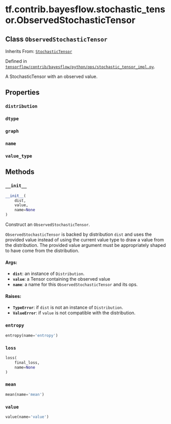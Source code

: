 <div itemscope itemtype="http://developers.google.com/ReferenceObject">
<meta itemprop="name" content="tf.contrib.bayesflow.stochastic_tensor.ObservedStochasticTensor" />
<meta itemprop="property" content="distribution"/>
<meta itemprop="property" content="dtype"/>
<meta itemprop="property" content="graph"/>
<meta itemprop="property" content="name"/>
<meta itemprop="property" content="value_type"/>
<meta itemprop="property" content="__init__"/>
<meta itemprop="property" content="entropy"/>
<meta itemprop="property" content="loss"/>
<meta itemprop="property" content="mean"/>
<meta itemprop="property" content="value"/>
</div>

# tf.contrib.bayesflow.stochastic_tensor.ObservedStochasticTensor

## Class `ObservedStochasticTensor`

Inherits From: [`StochasticTensor`](../../../../tf/contrib/bayesflow/stochastic_tensor/StochasticTensor.md)



Defined in [`tensorflow/contrib/bayesflow/python/ops/stochastic_tensor_impl.py`](https://www.tensorflow.org/code/tensorflow/contrib/bayesflow/python/ops/stochastic_tensor_impl.py).

A StochasticTensor with an observed value.

## Properties

<h3 id="distribution"><code>distribution</code></h3>



<h3 id="dtype"><code>dtype</code></h3>



<h3 id="graph"><code>graph</code></h3>



<h3 id="name"><code>name</code></h3>



<h3 id="value_type"><code>value_type</code></h3>





## Methods

<h3 id="__init__"><code>__init__</code></h3>

``` python
__init__(
    dist,
    value,
    name=None
)
```

Construct an `ObservedStochasticTensor`.

`ObservedStochasticTensor` is backed by distribution `dist` and uses the
provided value instead of using the current value type to draw a value from
the distribution. The provided value argument must be appropriately shaped
to have come from the distribution.

#### Args:

* <b>`dist`</b>: an instance of `Distribution`.
* <b>`value`</b>: a Tensor containing the observed value
* <b>`name`</b>: a name for this `ObservedStochasticTensor` and its ops.


#### Raises:

* <b>`TypeError`</b>: if `dist` is not an instance of `Distribution`.
* <b>`ValueError`</b>: if `value` is not compatible with the distribution.

<h3 id="entropy"><code>entropy</code></h3>

``` python
entropy(name='entropy')
```



<h3 id="loss"><code>loss</code></h3>

``` python
loss(
    final_loss,
    name=None
)
```



<h3 id="mean"><code>mean</code></h3>

``` python
mean(name='mean')
```



<h3 id="value"><code>value</code></h3>

``` python
value(name='value')
```





